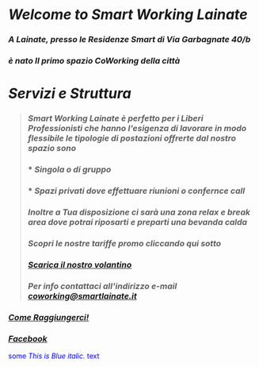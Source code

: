 # **_Welcome to Smart Working Lainate_**

### **_A Lainate, presso le Residenze Smart di Via Garbagnate 40/b_**
### **_è nato Il primo spazio CoWorking della città_**   

# **_Servizi e Struttura_**

> ### **_Smart Working Lainate è perfetto per i Liberi Professionisti che hanno l'esigenza di lavorare in modo flessibile le tipologie di postazioni offrerte dal nostro spazio sono_** 
>
> ### * **_Singola o di gruppo_** 
> ### * **_Spazi privati dove effettuare riunioni o confernce call_**
>
> ### **_Inoltre a Tua disposizione ci sarà una zona relax e break area dove potrai riposarti e preparti una bevanda calda_**
>
> ### **_Scopri le nostre tariffe promo cliccando qui sotto_**
>
> ### **_<a href="https://scontent-mxp1-1.xx.fbcdn.net/v/t1.0-9/47008226_369455500293082_2583211022231797760_n.jpg?_nc_cat=104&_nc_eui2=AeHq8XugHUhfKgtEgYRqnHlvYIwq_mf907Wogo5qg960mU2j-HcQzfqiXQNPVubVAwlOGfpfZC3-FCbfdtXGqabHfUfyEQA3M8PPffs9wzN1CQ&_nc_ht=scontent-mxp1-1.xx&oh=6aab23a380e277d82c56d2518abcb107&oe=5C67FBB0" download>Scarica il nostro volantino</a>_**
> 
> ### **_Per info contattaci all'indirizzo e-mail <coworking@smartlainate.it>_**

### **_[Come Raggiungerci!](https://www.google.com/maps/place/Via+Garbagnate,+40,+20020+Lainate+MI/data=!4m2!3m1!1s0x4786949b4475c127:0xf69ee47b2d416746?ved=2ahUKEwj2hu3X_vreAhUO3KQKHfYECDsQ8gEwAHoECAAQAQ)_**

### **_[Facebook](https://www.facebook.com/SmartWorkingLainate/)_**

<body background="https://ams3.digitaloceanspaces.com/sempionenews/2016/06/coworking-residenze.jpg" alt="Girl in a jacket" style="width:1280px;height:768px;background-repeat:no-repeat;">

<span style="color:blue">some *This is Blue italic.* text</span>

